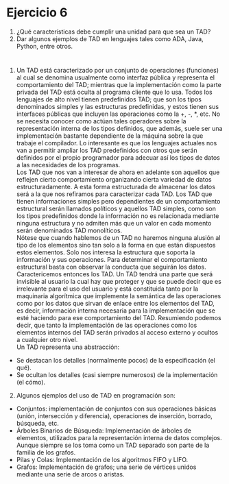 # Ejercicio 6

1. ¿Qué características debe cumplir una unidad para que sea un TAD?
2. Dar algunos ejemplos de TAD en lenguajes tales como ADA, Java, Python, entre otros.

#

1. Un TAD está caracterizado por un conjunto de operaciones (funciones) al cual se denomina usualmente como interfaz pública y representa el comportamiento del TAD; mientras que la implementación como la parte privada del TAD está oculta al programa cliente que lo usa. Todos los lenguajes de alto nivel tienen predefinidos TAD; que son los tipos denominados simples y las estructuras predefinidas, y estos tienen sus interfaces públicas que incluyen las operaciones como la +, -, *, etc. No se necesita conocer como actúan tales operadores sobre la representación interna de los tipos definidos, que además, suele ser una implementación bastante dependiente de la máquina sobre la que trabaje el compilador. Lo interesante es que los lenguajes actuales nos van a permitir ampliar los TAD predefinidos con otros que serán definidos por el propio programador para adecuar así los tipos de datos a las necesidades de los programas.  
Los TAD que nos van a interesar de ahora en adelante son aquellos que reflejen cierto comportamiento organizando cierta variedad de datos estructuradamente. A esta forma estructurada de almacenar los datos será a la que nos refiramos para caracterizar cada TAD.
Los TAD que tienen informaciones simples pero dependientes de un comportamiento estructural serán llamados políticos y aquellos TAD simples, como son los tipos predefinidos donde la información no es relacionada mediante ninguna estructura y no admiten más que un valor en cada momento serán denominados TAD monolíticos.  
Nótese que cuando hablemos de un TAD no haremos ninguna alusión al tipo de los elementos sino tan solo a la forma en que están dispuestos estos elementos. Solo nos interesa la estructura que soporta la información y sus operaciones. Para determinar el comportamiento estructural basta con observar la conducta que seguirán los datos.  
Caractericemos entonces los TAD. Un TAD tendrá una parte que será invisible al usuario la cual hay que proteger y que se puede decir que es irrelevante para el uso del usuario y está constituida tanto por la maquinaria algorítmica que implemente la semántica de las operaciones como por los datos que sirvan de enlace entre los elementos del TAD, es decir, información interna necesaria para la implementación que se esté haciendo para ese comportamiento del TAD. Resumiendo podemos decir, que tanto la implementación de las operaciones como los elementos internos del TAD serán privados al acceso externo y ocultos a cualquier otro nivel.  
Un TAD representa una abstracción:

* Se destacan los detalles (normalmente pocos) de la especificación (el qué).
* Se ocultan los detalles (casi siempre numerosos) de la implementación (el cómo).

2. Algunos ejemplos del uso de TAD en programación son:

+ Conjuntos: implementación de conjuntos con sus operaciones básicas (unión, intersección y diferencia), operaciones de inserción, borrado, búsqueda, etc.
+ Árboles Binarios de Búsqueda: Implementación de árboles de elementos, utilizados para la representación interna de datos complejos. Aunque siempre se los toma como un TAD separado son parte de la familia de los grafos.
+ Pilas y Colas: Implementación de los algoritmos FIFO y LIFO.
+ Grafos: Implementación de grafos; una serie de vértices unidos mediante una serie de arcos o aristas.
